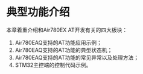 # 典型功能介绍

本章着重介绍和Air780EX AT开发有关的四大板块：

1. Air780EAQ支持的AT功能应用示例；
2. Air780EAQ支持的AT功能的典型状态机；
3. Air780EAQ支持的AT功能的常见异常以及处理方法；
4. STM32主控端的控制代码示例。
